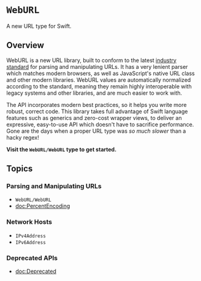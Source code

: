 # ``WebURL``

A new URL type for Swift.

## Overview

WebURL is a new URL library, built to conform to the latest [industry standard](https://url.spec.whatwg.org/) for parsing and manipulating URLs. It has a very lenient parser which matches modern browsers, as well as JavaScript's native URL class and other modern libraries. WebURL values are automatically normalized according to the standard, meaning they remain highly interoperable with legacy systems and other libraries, and are much easier to work with.

The API incorporates modern best practices, so it helps you write more robust, correct code. This library takes full advantage of Swift language features such as generics and zero-cost wrapper views, to deliver an expressive, easy-to-use API which doesn't have to sacrifice performance. Gone are the days when a proper URL type was _so much slower_ than a hacky regex!

**Visit the ``WebURL/WebURL`` type to get started.**

## Topics

### Parsing and Manipulating URLs

- ``WebURL/WebURL``
- <doc:PercentEncoding>

### Network Hosts

- ``IPv4Address``
- ``IPv6Address``

### Deprecated APIs

- <doc:Deprecated>
